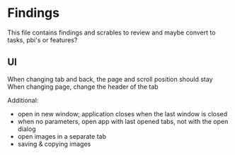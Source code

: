 # Findings

This file contains findings and scrables to review and maybe convert to tasks, pbi's or features?

## UI

When changing tab and back, the page and scroll position should stay
When changing page, change the header of the tab


Additional:
- open in new window; application closes when the last window is closed
- when no parameters, open app with last opened tabs, not with the open dialog
- open images in a separate tab
- saving & copying images